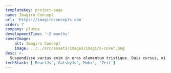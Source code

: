 ```yaml
---
templateKey: project-page
name: Imagiro Concept
url: 'https://imagiroconcepts.com'
order: 7
company: plutux
developmentTime: '~2 months'
coverImage:
    alt: Imagiro Concept
    image: ../../src/assets/images/imagiro-cover.png
desc: >-
  Suspendisse varius enim in eros elementum tristique. Duis cursus, mi quis viverra ornare, eros dolor interdum nulla.
techStack: ['ReactJs','GatsbyJs','Mobx', 'Zeit']
---
```

